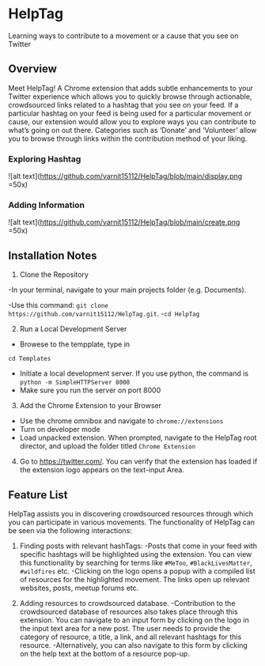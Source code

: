 # HelpTag

Learning ways to contribute to a movement or a cause that you see on Twitter


## Overview
Meet HelpTag! A Chrome extension that adds subtle enhancements to your Twitter experience which allows you to quickly browse through actionable, crowdsourced links related to a hashtag that you see on your feed. If a particular hashtag on your feed is being used for a particular movement or cause, our extension would allow you to explore ways you can contribute to what’s going on out there. Categories such as ‘Donate’ and ‘Volunteer’ allow you to browse through links within the contribution method of your liking.

### Exploring Hashtag 

![alt text](https://github.com/varnit15112/HelpTag/blob/main/display.png =50x)

### Adding Information

![alt text](https://github.com/varnit15112/HelpTag/blob/main/create.png =50x)





## Installation Notes

1. Clone the Repository 

-In your terminal, navigate to your main projects folder (e.g. Documents).

-Use this command: ```git clone https://github.com/varnit15112/HelpTag.git```.
-```cd HelpTag```

2. Run a Local Development Server

- Browese to the tempplate, type in 

```cd Templates```
- Initiate a local development server. If you use python, the command is ```python -m SimpleHTTPServer 8000```
- Make sure you run the server on port 8000

3. Add the Chrome Extension to your Browser
- Use the chrome omnibox and navigate to ```chrome://extensions```
- Turn on developer mode
- Load unpacked extension. When prompted, navigate to the HelpTag root director, and upload the folder titled ```Chrome Extension```

4. Go to https://twitter.com/. You can verify that the extension has loaded if the extension logo appears on the text-input Area.

## Feature List 

HelpTag assists you in discovering crowdsourced resources through which you can participate in various movements. The functionality of HelpTag can be seen via the following interactions:
 
1. Finding posts with relevant hashTags: 
-Posts that come in your feed with specific hashtags will be highlighted using the extension. You can view this functionality by searching for terms like ```#MeToo```, ```#BlackLivesMatter```, ```#wildfires``` etc.
-Clicking on the logo opens a popup with a compiled list of resources for the highlighted movement. The links open up relevant websites, posts, meetup forums etc. 

2. Adding resources to crowdsourced database. 
-Contribution to the crowdsourced database of resources also takes place through this extension. You can navigate to an input form by clicking on the logo in the input text area for a new post. The user needs to provide the category of resource, a title, a link, and all relevant hashtags for this resource. 
-Alternatively, you can also navigate to this form by clicking on the help text at the bottom of a resource pop-up. 
